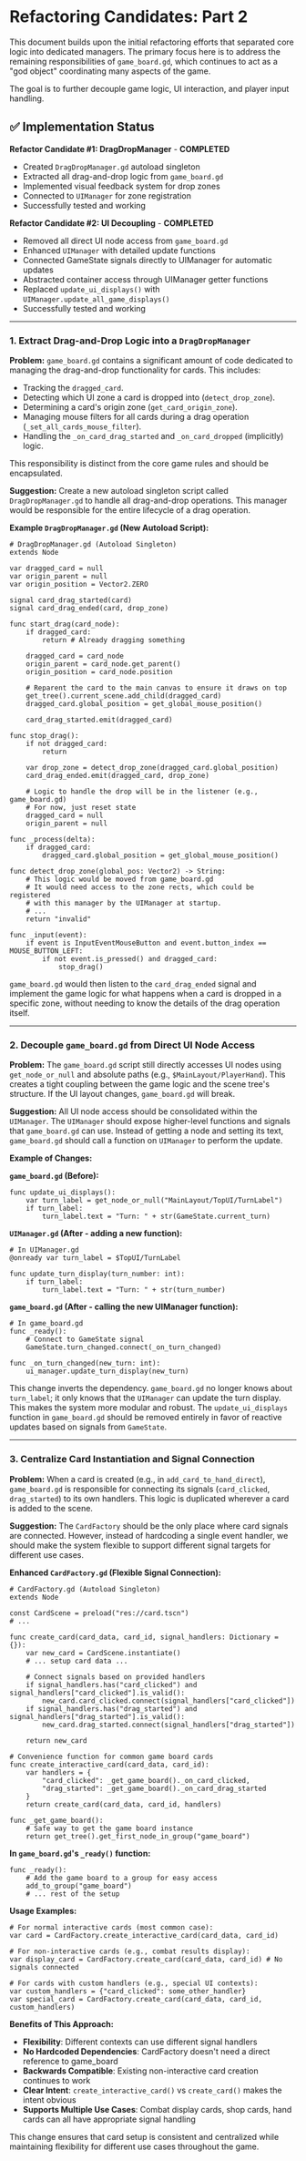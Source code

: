 # Refactoring Candidates: Part 2

This document builds upon the initial refactoring efforts that separated core logic into dedicated managers. The primary focus here is to address the remaining responsibilities of `game_board.gd`, which continues to act as a "god object" coordinating many aspects of the game.

The goal is to further decouple game logic, UI interaction, and player input handling.

## ✅ Implementation Status

**Refactor Candidate #1: DragDropManager** - **COMPLETED**
- Created `DragDropManager.gd` autoload singleton
- Extracted all drag-and-drop logic from `game_board.gd`
- Implemented visual feedback system for drop zones
- Connected to `UIManager` for zone registration
- Successfully tested and working

**Refactor Candidate #2: UI Decoupling** - **COMPLETED**
- Removed all direct UI node access from `game_board.gd`
- Enhanced `UIManager` with detailed update functions
- Connected GameState signals directly to UIManager for automatic updates
- Abstracted container access through UIManager getter functions
- Replaced `update_ui_displays()` with `UIManager.update_all_game_displays()`
- Successfully tested and working

---

### 1. Extract Drag-and-Drop Logic into a `DragDropManager`

**Problem:** `game_board.gd` contains a significant amount of code dedicated to managing the drag-and-drop functionality for cards. This includes:
- Tracking the `dragged_card`.
- Detecting which UI zone a card is dropped into (`detect_drop_zone`).
- Determining a card's origin zone (`get_card_origin_zone`).
- Managing mouse filters for all cards during a drag operation (`_set_all_cards_mouse_filter`).
- Handling the `_on_card_drag_started` and `_on_card_dropped` (implicitly) logic.

This responsibility is distinct from the core game rules and should be encapsulated.

**Suggestion:** Create a new autoload singleton script called `DragDropManager.gd` to handle all drag-and-drop operations. This manager would be responsible for the entire lifecycle of a drag operation.

**Example `DragDropManager.gd` (New Autoload Script):**
```gdscript
# DragDropManager.gd (Autoload Singleton)
extends Node

var dragged_card = null
var origin_parent = null
var origin_position = Vector2.ZERO

signal card_drag_started(card)
signal card_drag_ended(card, drop_zone)

func start_drag(card_node):
    if dragged_card:
        return # Already dragging something

    dragged_card = card_node
    origin_parent = card_node.get_parent()
    origin_position = card_node.position
    
    # Reparent the card to the main canvas to ensure it draws on top
    get_tree().current_scene.add_child(dragged_card)
    dragged_card.global_position = get_global_mouse_position()
    
    card_drag_started.emit(dragged_card)

func stop_drag():
    if not dragged_card:
        return

    var drop_zone = detect_drop_zone(dragged_card.global_position)
    card_drag_ended.emit(dragged_card, drop_zone)
    
    # Logic to handle the drop will be in the listener (e.g., game_board.gd)
    # For now, just reset state
    dragged_card = null
    origin_parent = null

func _process(delta):
    if dragged_card:
        dragged_card.global_position = get_global_mouse_position()

func detect_drop_zone(global_pos: Vector2) -> String:
    # This logic would be moved from game_board.gd
    # It would need access to the zone rects, which could be registered
    # with this manager by the UIManager at startup.
    # ...
    return "invalid"

func _input(event):
    if event is InputEventMouseButton and event.button_index == MOUSE_BUTTON_LEFT:
        if not event.is_pressed() and dragged_card:
            stop_drag()
```
`game_board.gd` would then listen to the `card_drag_ended` signal and implement the game logic for what happens when a card is dropped in a specific zone, without needing to know the details of the drag operation itself.

---

### 2. Decouple `game_board.gd` from Direct UI Node Access

**Problem:** The `game_board.gd` script still directly accesses UI nodes using `get_node_or_null` and absolute paths (e.g., `$MainLayout/PlayerHand`). This creates a tight coupling between the game logic and the scene tree's structure. If the UI layout changes, `game_board.gd` will break.

**Suggestion:** All UI node access should be consolidated within the `UIManager`. The `UIManager` should expose higher-level functions and signals that `game_board.gd` can use. Instead of getting a node and setting its text, `game_board.gd` should call a function on `UIManager` to perform the update.

**Example of Changes:**

**`game_board.gd` (Before):**
```gdscript
func update_ui_displays():
    var turn_label = get_node_or_null("MainLayout/TopUI/TurnLabel")
    if turn_label:
        turn_label.text = "Turn: " + str(GameState.current_turn)
```

**`UIManager.gd` (After - adding a new function):**
```gdscript
# In UIManager.gd
@onready var turn_label = $TopUI/TurnLabel

func update_turn_display(turn_number: int):
    if turn_label:
        turn_label.text = "Turn: " + str(turn_number)
```

**`game_board.gd` (After - calling the new UIManager function):**
```gdscript
# In game_board.gd
func _ready():
    # Connect to GameState signal
    GameState.turn_changed.connect(_on_turn_changed)

func _on_turn_changed(new_turn: int):
    ui_manager.update_turn_display(new_turn)
```
This change inverts the dependency. `game_board.gd` no longer knows about `turn_label`; it only knows that the `UIManager` can update the turn display. This makes the system more modular and robust. The `update_ui_displays` function in `game_board.gd` should be removed entirely in favor of reactive updates based on signals from `GameState`.

---

### 3. Centralize Card Instantiation and Signal Connection

**Problem:** When a card is created (e.g., in `add_card_to_hand_direct`), `game_board.gd` is responsible for connecting its signals (`card_clicked`, `drag_started`) to its own handlers. This logic is duplicated wherever a card is added to the scene.

**Suggestion:** The `CardFactory` should be the only place where card signals are connected. However, instead of hardcoding a single event handler, we should make the system flexible to support different signal targets for different use cases.

**Enhanced `CardFactory.gd` (Flexible Signal Connection):**
```gdscript
# CardFactory.gd (Autoload Singleton)
extends Node

const CardScene = preload("res://card.tscn")
# ...

func create_card(card_data, card_id, signal_handlers: Dictionary = {}):
    var new_card = CardScene.instantiate()
    # ... setup card data ...
    
    # Connect signals based on provided handlers
    if signal_handlers.has("card_clicked") and signal_handlers["card_clicked"].is_valid():
        new_card.card_clicked.connect(signal_handlers["card_clicked"])
    if signal_handlers.has("drag_started") and signal_handlers["drag_started"].is_valid():
        new_card.drag_started.connect(signal_handlers["drag_started"])
    
    return new_card

# Convenience function for common game board cards
func create_interactive_card(card_data, card_id):
    var handlers = {
        "card_clicked": _get_game_board()._on_card_clicked,
        "drag_started": _get_game_board()._on_card_drag_started
    }
    return create_card(card_data, card_id, handlers)

func _get_game_board():
    # Safe way to get the game board instance
    return get_tree().get_first_node_in_group("game_board")
```

**In `game_board.gd`'s `_ready()` function:**
```gdscript
func _ready():
    # Add the game board to a group for easy access
    add_to_group("game_board")
    # ... rest of the setup
```

**Usage Examples:**
```gdscript
# For normal interactive cards (most common case):
var card = CardFactory.create_interactive_card(card_data, card_id)

# For non-interactive cards (e.g., combat results display):
var display_card = CardFactory.create_card(card_data, card_id) # No signals connected

# For cards with custom handlers (e.g., special UI contexts):
var custom_handlers = {"card_clicked": some_other_handler}
var special_card = CardFactory.create_card(card_data, card_id, custom_handlers)
```

**Benefits of This Approach:**
- **Flexibility**: Different contexts can use different signal handlers
- **No Hardcoded Dependencies**: CardFactory doesn't need a direct reference to game_board
- **Backwards Compatible**: Existing non-interactive card creation continues to work
- **Clear Intent**: `create_interactive_card()` vs `create_card()` makes the intent obvious
- **Supports Multiple Use Cases**: Combat display cards, shop cards, hand cards can all have appropriate signal handling

This change ensures that card setup is consistent and centralized while maintaining flexibility for different use cases throughout the game. 